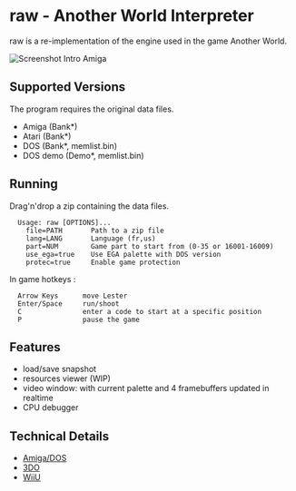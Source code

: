 
# raw - Another World Interpreter

raw is a re-implementation of the engine used in the game Another World.

![Screenshot Intro Amiga](docs/screenshot-intro-amiga.png)

## Supported Versions

The program requires the original data files.

- Amiga (Bank*)
- Atari (Bank*)
- DOS (Bank*, memlist.bin)
- DOS demo (Demo*, memlist.bin)

## Running

Drag'n'drop a zip containing the data files.

```text
  Usage: raw [OPTIONS]...
    file=PATH       Path to a zip file
    lang=LANG       Language (fr,us)
    part=NUM        Game part to start from (0-35 or 16001-16009)
    use_ega=true    Use EGA palette with DOS version
    protec=true     Enable game protection
```

In game hotkeys :

```text
  Arrow Keys      move Lester
  Enter/Space     run/shoot
  C               enter a code to start at a specific position
  P               pause the game
```

## Features

- load/save snapshot
- resources viewer (WIP)
- video window: with current palette and 4 framebuffers updated in realtime
- CPU debugger

## Technical Details

- [Amiga/DOS](docs/Amiga_DOS.md)
- [3DO](docs/3DO.md)
- [WiiU](docs/WiiU.md)
